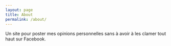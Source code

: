 ```yaml
---
layout: page
title: About
permalink: /about/
---
```


Un site pour poster mes opinions personnelles sans à avoir à les clamer tout haut sur Facebook.

